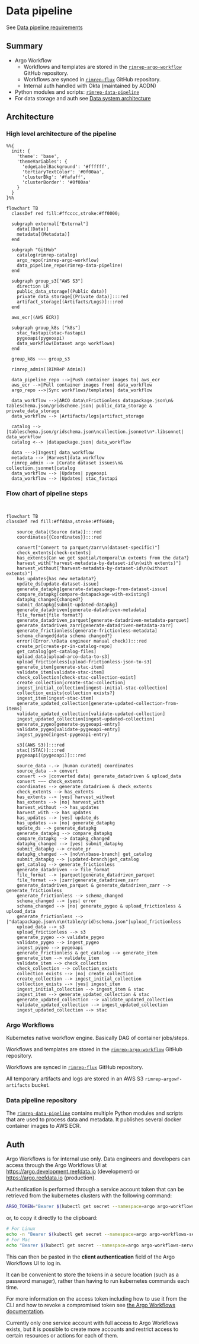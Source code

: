# Data pipeline

See [Data pipeline requirements](../../requirements.md#data-pipeline)

## Summary

- Argo Workflow
  - Workflows and templates are stored in the [`rimrep-argo-workflow`](https://github.com/aodn/rimrep-argo-workflow/tree/main/workflows) GitHub repository.
  - Workflows are synced in [`rimrep-flux`](https://github.com/aodn/rimrep-flux) GitHub repository.
  - Internal auth handled with Okta (maintained by AODN)
- Python modules and scripts: [`rimrep-data-pipeline`](https://github.com/aodn/rimrep-data-pipeline)
- For data storage and auth see [Data system architecture](data-system.md)

## Architecture

### High level architecture of the pipeline

```mermaid
%%{
  init: {
    'theme': 'base',
    'themeVariables': {
      'edgeLabelBackground': '#ffffff',
      'tertiaryTextColor': '#0f00aa',
      'clusterBkg': '#fafaff',
      'clusterBorder': '#0f00aa'
    }
  }
}%%

flowchart TB
  classDef red fill:#ffcccc,stroke:#ff0000;

  subgraph external["External"]
    data[(Data)]
    metadata[(Metadata)]
  end

  subgraph "GitHub"
    catalog(rimrep-catalog)
    argo_repo(rimrep-argo-workflow)
    data_pipeline_repo(rimrep-data-pipeline)
  end

  subgraph group_s3["AWS S3"]
    direction LR
    public_data_storage[(Public data)]
    private_data_storage[(Private data)]:::red
    artifact_storage[(Artifacts/Logs)]:::red
  end

  aws_ecr[(AWS ECR)]

  subgraph group_k8s ["k8s"]
    stac_fastapi(stac-fastapi)
    pygeoapi(pygeoapi)
    data_workflow(Dataset argo workflows)
  end

  group_k8s ~~~ group_s3

  rimrep_admin((RIMReP Admin))

  data_pipeline_repo -->|Push container images to| aws_ecr
  aws_ecr -->|Pull container images from| data_workflow
  argo_repo -->|Sync workflows/templates| data_workflow

  data_workflow -->|ARCO data\nFrictionless datapackage.json\n& tableschema.json/gridscheme.json| public_data_storage & private_data_storage
  data_workflow --> |Artifacts/logs|artifact_storage

  catalog --> |tableschema.json/gridschema.json\ncollection.jsonnet\n*.libsonnet| data_workflow
  catalog <--> |datapackage.json| data_workflow

  data --->|Ingest| data_workflow
  metadata --> |Harvest|data_workflow
  rimrep_admin --> |Curate dataset issues\n& collection.jsonnet|catalog
  data_workflow --> |Updates| pygeoapi
  data_workflow --> |Updates| stac_fastapi

```

### Flow chart of pipeline steps
```mermaid


flowchart TB
classDef red fill:#ffddaa,stroke:#ff6600;

    source_data[(Source data)]:::red
    coordinates{{Coordinates}}:::red
    
    convert["Convert to parquet/zarr\n(dataset-specific)"]
    check_extents[check-extents]
    has_extents{Can we get spatial/temporal\n extents from the data?}
    harvest_with["harvest-metadata-by-dataset-id\n(with extents)"]
    harvest_without["harvest-metadata-by-dataset-id\n(without extents)"]
    has_updates{has new metadata?}
    update_ds[update-dataset-issue]
    generate_datapkg[generate-datapackage-from-dataset-issue]
    compare_datapkg[compare-datapackage-with-existing]
    datapkg_changed{changed?}
    submit_datapkg[submit-updated-datapkg]
    generate_datadriven[generate-datadriven-metadata]
    file_format{file format?}
    generate_datadriven_parquet[generate-datadriven-metadata-parquet]
    generate_datadriven_zarr[generate-datadriven-metadata-zarr]
    generate_frictionless[generate-frictionless-metadata]
    schema_changed{data schema changed?}
    error((Error.\nData engineer manual check)):::red
    create_pr[create-pr-in-catalog-repo]
    get_catalog[get-catalog-files]
    upload_data[upload-arco-data-to-s3]
    upload_frictionless[upload-frictionless-json-to-s3]
    generate_item[generate-stac-item]
    validate_item[validate-stac-item]
    check_collection[check-stac-collection-exist]
    create_collection[create-stac-collection]
    ingest_initial_collection[ingest-initial-stac-collection]
    collection_exists{collection exists?}
    ingest_item[ingest-stac-item]
    generate_updated_collection[generate-updated-collection-from-items]
    validate_updated_collection[validate-updated-collection]
    ingest_updated_collection[ingest-updated-collection]
    generate_pygeo[generate-pygeoapi-entry]
    validate_pygeo[validate-pygeoapi-entry]
    ingest_pygeo[ingest-pygeoapi-entry]

    s3[(AWS S3)]:::red
    stac[(STAC)]:::red
    pygeoapi[(pygeoapi)]:::red

    source_data -.-> |human curated| coordinates
    source_data --> convert
    convert --> |converted data| generate_datadriven & upload_data
    convert ~~~ check_extents
    coordinates --> generate_datadriven & check_extents
    check_extents --> has_extents
    has_extents --> |yes| harvest_without
    has_extents --> |no| harvest_with
    harvest_without --> has_updates
    harvest_with --> has_updates
    has_updates --> |yes| update_ds
    has_updates --> |no| generate_datapkg
    update_ds --> generate_datapkg
    generate_datapkg --> compare_datapkg
    compare_datapkg --> datapkg_changed
    datapkg_changed --> |yes| submit_datapkg
    submit_datapkg --> create_pr
    datapkg_changed --> |no\n\nbase-branch| get_catalog
    submit_datapkg --> |updated-branch|get_catalog
    get_catalog --> generate_frictionless
    generate_datadriven --> file_format
    file_format --> |parquet|generate_datadriven_parquet
    file_format --> |zarr|generate_datadriven_zarr
    generate_datadriven_parquet & generate_datadriven_zarr --> generate_frictionless
    generate_frictionless --> schema_changed
    schema_changed --> |yes| error
    schema_changed --> |no| generate_pygeo & upload_frictionless & upload_data
    generate_frictionless --> |"datapackage.json\n\n(table/grid)schema.json"|upload_frictionless
    upload_data --> s3
    upload_frictionless --> s3
    generate_pygeo --> validate_pygeo
    validate_pygeo --> ingest_pygeo
    ingest_pygeo --> pygeoapi
    generate_frictionless & get_catalog --> generate_item
    generate_item --> validate_item
    validate_item --> check_collection
    check_collection --> collection_exists
    collection_exists --> |no| create_collection
    create_collection --> ingest_initial_collection
    collection_exists --> |yes| ingest_item
    ingest_initial_collection --> ingest_item & stac
    ingest_item --> generate_updated_collection & stac
    generate_updated_collection --> validate_updated_collection
    validate_updated_collection --> ingest_updated_collection
    ingest_updated_collection --> stac

```

### Argo Workflows

Kubernetes native workflow engine. Basically DAG of container jobs/steps.

Workflows and templates are stored in the [`rimrep-argo-workflow`](https://github.com/aodn/rimrep-argo-workflow/tree/main/workflows) GitHub repository.

Workflows are synced in [`rimrep-flux`](https://github.com/aodn/rimrep-flux) GitHub repository.

All temporary artifacts and logs are stored in an AWS S3 `rimrep-argowf-artifacts` bucket.

### Data pipeline repository

The [`rimrep-data-pipeline`](https://github.com/aodn/rimrep-data-pipeline) contains multiple Python modules and scripts that are used to process data and metadata. It publishes several docker container images to AWS ECR.

## Auth

Argo Workflows is for internal use only. Data engineers and developers can access through the Argo Workflows UI at https://argo.development.reefdata.io (development) or https://argo.reefdata.io (production).

Authentication is performed through a service account token that can be retrieved from the kubernetes clusters with the following command:
```bash
ARGO_TOKEN="Bearer $(kubectl get secret --namespace=argo argo-workflows-server.service-account-token -o=jsonpath='{.data.token}'| base64 --decode)"
```
or, to copy it directly to the clipboard:
```bash
# For Linux
echo -n "Bearer $(kubectl get secret --namespace=argo argo-workflows-server.service-account-token -o=jsonpath='{.data.token}'| base64 --decode)" | xclip -selection c
# For Mac
echo "Bearer $(kubectl get secret --namespace=argo argo-workflows-server.service-account-token -o=jsonpath='{.data.token}'| base64 --decode)" | pbcopy
```

This can then be pasted in the **client authentication** field of the Argo Workflows UI to log in.

It can be convenient to store the tokens in a secure location (such as a password manager), rather than having to run kubernetes commands each time.

For more information on the access token including how to use it from the CLI and how to revoke a compromised token see [the Argo Workflows documentation](https://argo-workflows.readthedocs.io/en/latest/access-token).

Currently only one service account with full access to Argo Workflows exists, but it is possible to create more accounts and restrict access to certain resources or actions for each of them.
